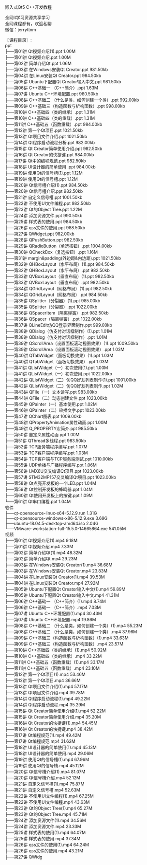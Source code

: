 嵌入式Qt5 C++开发教程

全网it学习资源共享学习<br>全网课程都有，欢迎私聊<br>微信：jerryttom<br>

〖课程目录〗:<br> ppt<br> ├──第01讲 Qt视频介绍(1).ppt 1.00M<br> ├──第01讲 Qt视频介绍.ppt 1.00M<br> ├──第02讲 简单介绍Qt.ppt 1.06M<br> ├──第03讲 在Windows安装Qt Creator.ppt 981.50kb<br> ├──第04讲 在Linux安装Qt Creator.ppt 984.50kb<br> ├──第05讲 Ubuntu下配置Qt Creator输入中文.ppt 981.50kb<br> ├──第06讲 C++基础一 （C++简介）.ppt 1.63M<br> ├──第07讲 Ubuntu C++环境配置.ppt 980.50kb<br> ├──第08讲 C++基础二 （什么是类，如何创建一个类）.ppt 992.00kb<br> ├──第09讲 C++基础三（构造函数与析构函数）.ppt 998.00kb<br> ├──第10讲 C++基础四（类的继承）.ppt 1.31M<br> ├──第10讲 C++基础四（类的重载）.ppt 1.31M<br> ├──第11讲 C++基础五（函数重载）.ppt 984.00kb<br> ├──第12讲 第一个Qt项目.ppt 1021.50kb<br> ├──第13讲 Qt项目文件介绍.ppt 1021.50kb<br> ├──第14讲 Qt程序启动流程分析.ppt 982.00kb<br> ├──第15讲 Qt Creator简单使用介绍.ppt 982.50kb<br> ├──第16讲 Qt Creator的快捷键.ppt 984.00kb<br> ├──第17讲 Qt中的编程规范.ppt 982.50kb<br> ├──第18讲 UI设计器的简单使用 .ppt 984.00kb<br> ├──第19讲 使用Qt的信号槽(1).ppt 1.12M<br> ├──第19讲 使用Qt的信号槽.ppt 1.12M<br> ├──第20讲 Qt信号槽介绍(1).ppt 984.50kb<br> ├──第20讲 Qt信号槽介绍.ppt 982.50kb<br> ├──第21讲 自定义信号槽.ppt 1001.50kb<br> ├──第22讲 不使用UI文件编程.ppt 982.50kb<br> ├──第23讲 Qt的Object Tree.ppt 1.22M<br> ├──第24讲 添加资源文件.ppt 990.50kb<br> ├──第25讲 样式表的使用.ppt 984.50kb<br> ├──第26讲 qss文件的使用.ppt 988.50kb<br> ├──第27讲 QWidget.ppt 982.00kb<br> ├──第28讲 QPushButton.ppt 982.50kb<br> ├──第29讲 QRadioButton（单选按钮）.ppt 1004.00kb<br> ├──第30讲 QCheckBox（复选按钮）.ppt 1.16M<br> ├──第31讲 margin&amp;padding(外边距&amp;内边距).ppt 1021.50kb<br> ├──第32讲 QHBoxLayout（水平布局）(1).ppt 984.50kb<br> ├──第32讲 QHBoxLayout（水平布局）.ppt 982.50kb<br> ├──第33讲 QVBoxLayout（垂直布局）(1).ppt 982.50kb<br> ├──第33讲 QVBoxLayout（垂直布局）.ppt 982.50kb<br> ├──第34讲 QGridLayout（网格布局）(1).ppt 982.50kb<br> ├──第34讲 QGridLayout（网格布局）.ppt 984.50kb<br> ├──第35讲 QSplitter（分裂器）(1).ppt 985.00kb<br> ├──第35讲 QSplitter（分裂器）.ppt 1022.00kb<br> ├──第36讲 QSpacerItem（隔离弹簧）.ppt 982.50kb<br> ├──第36讲 QSpacer（隔离弹簧）.ppt 1022.00kb<br> ├──第37讲 QLineEdit仿QQ登录界面制作.ppt 999.00kb<br> ├──第38讲 QDialog（仿支付对话框制作）(1).ppt 1.01M<br> ├──第38讲 QDialog（仿支付对话框制作）.ppt 1.01M<br> ├──第39讲 QScrollArea（设置面板滚动视图效果）(1).ppt 1009.50kb<br> ├──第39讲 QScrollArea（设置面板滚动视图效果）.ppt 1.03M<br> ├──第40讲 QTabWidget（面板切换效果）(1).ppt 1.03M<br> ├──第40讲 QTabWidget（面板切换效果）.ppt 1.03M<br> ├──第41讲 QListWidget（一）初次使用(1).ppt 1.00M<br> ├──第41讲 QListWidget（一）初次使用.ppt 1022.00kb<br> ├──第42讲 QListWidget（二）仿QQ好友列表制作(1).ppt 1001.00kb<br> ├──第42讲 QListWidget（二）仿QQ好友列表制作.ppt 1.02M<br> ├──第43讲 QFile（一）文本读写.ppt 983.00kb<br> ├──第44讲 QFile（二）动态创建文件.ppt 1023.00kb<br> ├──第45讲 QPainter（一）基本使用.ppt 1.02M<br> ├──第46讲 QPainter（二）轮播文字.ppt 1023.00kb<br> ├──第47讲 QChart图表.ppt 1009.00kb<br> ├──第48讲 QPropertyAnimation属性动画.ppt 1.00M<br> ├──第49讲 Q_PROPERTY宏简介.ppt 985.50kb<br> ├──第50讲 自定义属性动画.ppt 1.00M<br> ├──第51讲 QThread多线程.ppt 983.50kb<br> ├──第52讲 TCP服务端程序编写.ppt 1.07M<br> ├──第53讲 TCP客户端程序编写.ppt 1.03M<br> ├──第54讲 TCP客户端与TCP服务端测试.ppt 1010.00kb<br> ├──第55讲 UDP单播与广播程序编写.ppt 1.06M<br> ├──第56讲 I.MX6U交叉编译Qt项目.ppt 1023.00kb<br> ├──第57讲 STM32MP157交叉编译Qt项目.ppt 1023.00kb<br> ├──第58讲 Qt点亮开发板的一个LED.ppt 1.04M<br> ├──第59讲 Qt控制开发板的蜂鸣器.ppt 1.04M<br> ├──第60讲 Qt使用开发板上的按键.ppt 1.09M<br> └──第61讲 Qt串口编程.ppt 1.04M<br> 软件<br> ├──qt-opensource-linux-x64-5.12.9.run 1.31G<br> ├──qt-opensource-windows-x86-5.12.9.exe 3.69G<br> ├──ubuntu-18.04.5-desktop-amd64.iso 2.04G<br> └──VMware-workstation-full-15.5.0-14665864.exe 541.05M<br> 视频<br> ├──第01讲 Qt视频介绍(1).mp4 9.18M<br> ├──第01讲 Qt视频介绍.mp4 7.33M<br> ├──第02讲 简单介绍Qt(1).mp4 48.32M<br> ├──第02讲 简单介绍Qt.mp4 29.23M<br> ├──第03讲 在Windows安装Qt Creator(1).mp4 36.68M<br> ├──第03讲 在Windows安装Qt Creator.mp4 23.83M<br> ├──第04讲 在Linux安装Qt Creator(1).mp4 39.53M<br> ├──第04讲 在Linux安装Qt Creator.mp4 27.92M<br> ├──第05讲 Ubuntu下配置Qt Creator输入中文(1).mp4 59.89M<br> ├──第05讲 Ubuntu下配置Qt Creator输入中文.mp4 41.31M<br> ├──第06讲 C++基础一 （C++简介）(1).mp4 8.74M<br> ├──第06讲 C++基础一 （C++简介）.mp4 7.03M<br> ├──第07讲 Ubuntu C++环境配置(1).mp4 30.43M<br> ├──第07讲 Ubuntu C++环境配置.mp4 19.86M<br> ├──第08讲 C++基础二 （什么是类，如何创建一个类）(1).mp4 55.23M<br> ├──第08讲 C++基础二 （什么是类，如何创建一个类）.mp4 37.96M<br> ├──第09讲 C++基础三（构造函数与析构函数）(1).mp4 33.63M<br> ├──第09讲 C++基础三（构造函数与析构函数）.mp4 23.57M<br> ├──第10讲 C++基础四（类的继承）(1).mp4 50.92M<br> ├──第10讲 C++基础四（类的继承）.mp4 33.22M<br> ├──第11讲 C++基础五（函数重载）(1).mp4 33.17M<br> ├──第11讲 C++基础五（函数重载）.mp4 23.10M<br> ├──第12讲 第一个Qt项目(1).mp4 53.46M<br> ├──第12讲 第一个Qt项目.mp4 36.66M<br> ├──第13讲 Qt项目文件介绍(1).mp4 57.17M<br> ├──第13讲 Qt项目文件介绍.mp4 39.78M<br> ├──第14讲 Qt程序启动流程(1).mp4 49.22M<br> ├──第14讲 Qt程序启动流程.mp4 35.29M<br> ├──第15讲 Qt Creator简单使用介绍(1).mp4 52.22M<br> ├──第15讲 Qt Creator简单使用介绍.mp4 35.20M<br> ├──第16讲 Qt Creator的快捷键(1).mp4 54.45M<br> ├──第16讲 Qt Creator的快捷键.mp4 38.42M<br> ├──第17讲 Qt编程规范(1).mp4 49.42M<br> ├──第17讲 Qt编程规范.mp4 31.62M<br> ├──第18讲 UI设计器的简单使用(1).mp4 45.13M<br> ├──第18讲 UI设计器的简单使用.mp4 29.06M<br> ├──第19讲 使用Qt的信号槽(1).mp4 67.96M<br> ├──第19讲 使用Qt的信号槽.mp4 45.12M<br> ├──第20讲 Qt信号槽介绍(1).mp4 81.07M<br> ├──第20讲 Qt信号槽介绍.mp4 52.12M<br> ├──第21讲 自定义信号槽(1).mp4 75.87M<br> ├──第21讲 自定义信号槽.mp4 52.63M<br> ├──第22讲 不使用UI文件编程(1).mp4 67.25M<br> ├──第22讲 不使用UI文件编程.mp4 43.63M<br> ├──第23讲 Qt的Object Tree(1).mp4 65.27M<br> ├──第23讲 Qt的Object Tree.mp4 45.71M<br> ├──第24讲 添加资源文件(1).mp4 34.56M<br> ├──第24讲 添加资源文件.mp4 23.33M<br> ├──第25讲 样式表的使用(1).mp4 64.07M<br> ├──第25讲 样式表的使用.mp4 37.34M<br> ├──第26讲 qss文件的使用(1).mp4 64.24M<br> ├──第26讲 qss文件的使用.mp4 43.21M<br> ├──第27讲 QWidg